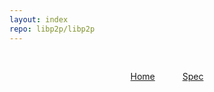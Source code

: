 ```yaml
---
layout: index
repo: libp2p/libp2p
---
```

<style>
  a.nav-item {
    margin: 0px 20px;
  }
</style>
<div class="nav" style="text-align:center;padding:30px; margin:0px auto;">
  <a class="nav-item" href="#home">Home</a>
  <a class="nav-item" href="/specs">Spec</a>
</div>

